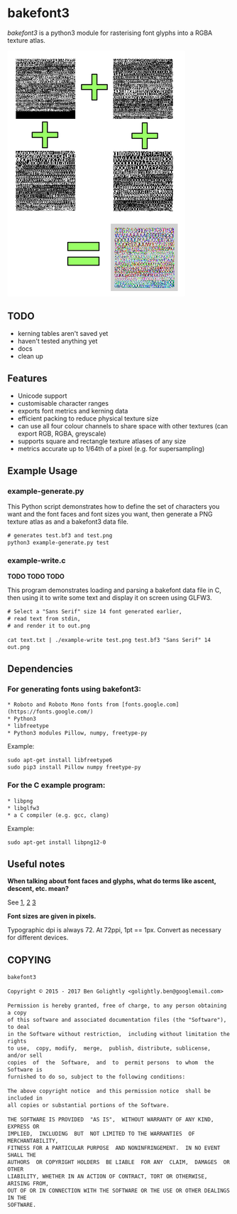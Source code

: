 # bakefont3 #

*bakefont3* is a python3 module for rasterising font glyphs into a RGBA texture
atlas.

![Example](./docs/example.png)

## TODO ##

* kerning tables aren't saved yet
* haven't tested anything yet
* docs
* clean up


## Features ##

* Unicode support
* customisable character ranges
* exports font metrics and kerning data
* efficient packing to reduce physical texture size
* can use all four colour channels to share space with other textures (can
    export RGB, RGBA, greyscale)
* supports square and rectangle texture atlases of any size
* metrics accurate up to 1/64th of a pixel (e.g. for supersampling)


## Example Usage ##

### example-generate.py

This Python script demonstrates how to define the set of characters you want
and the font faces and font sizes you want, then generate a PNG texture atlas as
and a bakefont3 data file.

    # generates test.bf3 and test.png
    python3 example-generate.py test

### example-write.c

**TODO TODO TODO**

This program demonstrates loading and parsing a bakefont data file in C, then
using it to write some text and display it on screen using GLFW3.

    # Select a "Sans Serif" size 14 font generated earlier,
    # read text from stdin,
    # and render it to out.png

    cat text.txt | ./example-write test.png test.bf3 "Sans Serif" 14 out.png



## Dependencies ##

### For generating fonts using bakefont3:

    * Roboto and Roboto Mono fonts from [fonts.google.com](https://fonts.google.com/)
    * Python3
    * libfreetype
    * Python3 modules Pillow, numpy, freetype-py

Example:

    sudo apt-get install libfreetype6
    sudo pip3 install Pillow numpy freetype-py

### For the C example program:

    * libpng
    * libglfw3
    * a C compiler (e.g. gcc, clang)

Example:

    sudo apt-get install libpng12-0


## Useful notes ##

**When talking about font faces and glyphs, what do terms like ascent, descent,
etc. mean?**

See [1](https://www.microsoft.com/typography/otspec/TTCH01.htm),
[2](https://www.freetype.org/freetype2/docs/tutorial/step2.html)
[3](https://www.freetype.org/freetype2/docs/glyphs/glyphs-3.html)

**Font sizes are given in pixels.**

Typographic dpi is always 72. At 72ppi, 1pt == 1px.
Convert as necessary for different devices.


## COPYING ##

    bakefont3

    Copyright © 2015 - 2017 Ben Golightly <golightly.ben@googlemail.com>

    Permission is hereby granted, free of charge, to any person obtaining a copy
    of this software and associated documentation files (the "Software"), to deal
    in the Software without restriction,  including without limitation the rights
    to use,  copy, modify,  merge,  publish, distribute, sublicense,  and/or sell
    copies  of  the  Software,  and  to  permit persons  to whom  the Software is
    furnished to do so, subject to the following conditions:

    The above copyright notice  and this permission notice  shall be  included in
    all copies or substantial portions of the Software.

    THE SOFTWARE IS PROVIDED  "AS IS",  WITHOUT WARRANTY OF ANY KIND,  EXPRESS OR
    IMPLIED,  INCLUDING  BUT  NOT LIMITED TO THE WARRANTIES  OF  MERCHANTABILITY,
    FITNESS FOR A PARTICULAR PURPOSE  AND NONINFRINGEMENT.  IN NO EVENT SHALL THE
    AUTHORS  OR COPYRIGHT HOLDERS  BE LIABLE  FOR ANY  CLAIM,  DAMAGES  OR  OTHER
    LIABILITY, WHETHER IN AN ACTION OF CONTRACT, TORT OR OTHERWISE, ARISING FROM,
    OUT OF OR IN CONNECTION WITH THE SOFTWARE OR THE USE OR OTHER DEALINGS IN THE
    SOFTWARE.

